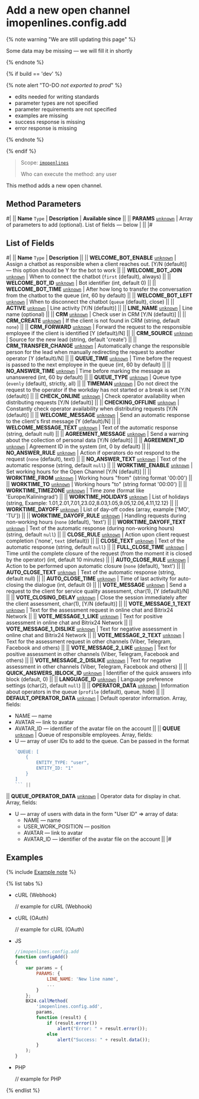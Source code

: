 # Add a new open channel imopenlines.config.add

{% note warning "We are still updating this page" %}

Some data may be missing — we will fill it in shortly

{% endnote %}

{% if build == 'dev' %}

{% note alert "TO-DO _not exported to prod_" %}

- edits needed for writing standards
- parameter types are not specified
- parameter requirements are not specified
- examples are missing
- success response is missing
- error response is missing

{% endnote %}

{% endif %}

> Scope: [`imopenlines`](../../scopes/permissions.md)
>
> Who can execute the method: any user

This method adds a new open channel.

## Method Parameters

#|
|| **Name**
`Type`  | **Description** | **Available since** ||
|| **PARAMS**
[`unknown`](../../data-types.md) | Array of parameters to add (optional). List of fields — below | ||
|#

## List of Fields

#|
|| **Name**
`Type` | **Description** ||
|| **WELCOME_BOT_ENABLE**
[`unknown`](../../data-types.md) | Assign a chatbot as responsible when a client reaches out. [Y/N (default)] — this option should be Y for the bot to work ||
|| **WELCOME_BOT_JOIN**
[`unknown`](../../data-types.md) | When to connect the chatbot (`first` (default), always) ||
|| **WELCOME_BOT_ID**
[`unknown`](../../data-types.md) | Bot identifier (int, default 0) ||
|| **WELCOME_BOT_TIME**
[`unknown`](../../data-types.md) | After how long to transfer the conversation from the chatbot to the queue (int, 60 by default) ||
|| **WELCOME_BOT_LEFT**
[`unknown`](../../data-types.md) | When to disconnect the chatbot (`queue` (default), close) ||
|| **ACTIVE**
[`unknown`](../../data-types.md) | Line activity [Y/N (default)] ||
|| **LINE_NAME**
[`unknown`](../../data-types.md) | Line name (optional) ||
|| **CRM**
[`unknown`](../../data-types.md) | Check user in CRM [Y/N (default)] ||
|| **CRM_CREATE**
[`unknown`](../../data-types.md) | If the client is not found in CRM (string, default `none`) ||
|| **CRM_FORWARD**
[`unknown`](../../data-types.md) | Forward the request to the responsible employee if the client is identified [Y (default)/N] ||
|| **CRM_SOURCE**
[`unknown`](../../data-types.md) | Source for the new lead (string, default 'create') ||
|| **CRM_TRANSFER_CHANGE**
[`unknown`](../../data-types.md) | Automatically change the responsible person for the lead when manually redirecting the request to another operator [Y (default)/N] ||
|| **QUEUE_TIME**
[`unknown`](../../data-types.md) | Time before the request is passed to the next employee in the queue (int, 60 by default) ||
|| **NO_ANSWER_TIME**
[`unknown`](../../data-types.md) | Time before marking the message as unanswered (int, 60 by default) ||
|| **QUEUE_TYPE**
[`unknown`](../../data-types.md) | Queue type (`evenly` (default), strictly, all) ||
|| **TIMEMAN**
[`unknown`](../../data-types.md) | Do not direct the request to the operator if the workday has not started or a break is set [Y/N (default)] ||
|| **CHECK_ONLINE**
[`unknown`](../../data-types.md) | Check operator availability when distributing requests [Y/N (default)] ||
|| **CHECKING_OFFLINE**
[`unknown`](../../data-types.md) | Constantly check operator availability when distributing requests [Y/N (default)] ||
|| **WELCOME_MESSAGE**
[`unknown`](../../data-types.md) | Send an automatic response to the client's first message [Y (default)/N] ||
|| **WELCOME_MESSAGE_TEXT**
[`unknown`](../../data-types.md) | Text of the automatic response (string, default null) ||
|| **AGREEMENT_MESSAGE**
[`unknown`](../../data-types.md) | Send a warning about the collection of personal data [Y/N (default)] ||
|| **AGREEMENT_ID**
[`unknown`](../../data-types.md) | Agreement ID in the system (int, 0 by default) ||
|| **NO_ANSWER_RULE**
[`unknown`](../../data-types.md) | Action if operators do not respond to the request (`none` (default), text) ||
|| **NO_ANSWER_TEXT**
[`unknown`](../../data-types.md) | Text of the automatic response (string, default `null`) ||
|| **WORKTIME_ENABLE**
[`unknown`](../../data-types.md) | Set working hours for the Open Channel [Y/N (default)] ||
|| **WORKTIME_FROM**
[`unknown`](../../data-types.md) | Working hours "from" (string format '00:00') ||
|| **WORKTIME_TO**
[`unknown`](../../data-types.md) | Working hours "to" (string format '00:00') ||
|| **WORKTIME_TIMEZONE**
[`unknown`](../../data-types.md) | Time zone (format like 'Europe/Kaliningrad') ||
|| **WORKTIME_HOLIDAYS**
[`unknown`](../../data-types.md) | List of holidays (string, Example: 1.01,2.01,7.01,23.02,8.03,1.05,9.05,12.06,4.11,12.12) ||
|| **WORKTIME_DAYOFF**
[`unknown`](../../data-types.md) | List of day-off codes (array, example ['MO', 'TU']) ||
|| **WORKTIME_DAYOFF_RULE**
[`unknown`](../../data-types.md) | Handling requests during non-working hours (`none` (default), 'text') ||
|| **WORKTIME_DAYOFF_TEXT**
[`unknown`](../../data-types.md) | Text of the automatic response (during non-working hours) (string, default `null`) ||
|| **CLOSE_RULE**
[`unknown`](../../data-types.md) | Action upon client request completion ('none', `text` (default)) ||
|| **CLOSE_TEXT**
[`unknown`](../../data-types.md) | Text of the automatic response (string, default `null`) ||
|| **FULL_CLOSE_TIME**
[`unknown`](../../data-types.md) | Time until the complete closure of the request (from the moment it is closed by the operator) (int, default 10 minutes) ||
|| **AUTO_CLOSE_RULE**
[`unknown`](../../data-types.md) | Action to be performed upon automatic closure (`none` (default), 'text') ||
|| **AUTO_CLOSE_TEXT**
[`unknown`](../../data-types.md) | Text of the automatic response (string, default null) ||
|| **AUTO_CLOSE_TIME**
[`unknown`](../../data-types.md) | Time of last activity for auto-closing the dialogue (int, default 0) ||
|| **VOTE_MESSAGE**
[`unknown`](../../data-types.md) | Send a request to the client for service quality assessment, char(1), [Y (default)/N] ||
|| **VOTE_CLOSING_DELAY**
[`unknown`](../../data-types.md) | Close the session immediately after the client assessment, char(1), [Y/N (default)] ||
|| **VOTE_MESSAGE_1_TEXT**
[`unknown`](../../data-types.md) | Text for the assessment request in online chat and Bitrix24 Network ||
|| **VOTE_MESSAGE_1_LIKE**
[`unknown`](../../data-types.md) | Text for positive assessment in online chat and Bitrix24 Network ||
|| **VOTE_MESSAGE_1_DISLIKE**
[`unknown`](../../data-types.md) | Text for negative assessment in online chat and Bitrix24 Network ||
|| **VOTE_MESSAGE_2_TEXT**
[`unknown`](../../data-types.md) | Text for the assessment request in other channels (Viber, Telegram, Facebook and others) ||
|| **VOTE_MESSAGE_2_LIKE**
[`unknown`](../../data-types.md) | Text for positive assessment in other channels (Viber, Telegram, Facebook and others) ||
|| **VOTE_MESSAGE_2_DISLIKE**
[`unknown`](../../data-types.md) | Text for negative assessment in other channels (Viber, Telegram, Facebook and others) ||
|| **QUICK_ANSWERS_IBLOCK_ID**
[`unknown`](../../data-types.md) | Identifier of the quick answers info block (default, 0) ||
|| **LANGUAGE_ID**
[`unknown`](../../data-types.md) | Language preference settings (char(2), default `null`) ||
|| **OPERATOR_DATA**
[`unknown`](../../data-types.md) | Information about operators in the queue (`profile` (default), queue, hide) ||
|| **DEFAULT_OPERATOR_DATA**
[`unknown`](../../data-types.md) | Default operator information. Array, fields:
- NAME — name
- AVATAR — link to avatar
- AVATAR_ID — identifier of the avatar file on the account ||
|| **QUEUE**
[`unknown`](../../data-types.md) | Queue of responsible employees. Array, fields:
- U — array of user IDs to add to the queue. Can be passed in the format
    ```js
    `QUEUE: [
        {
            ENTITY_TYPE: "user",
            ENTITY_ID: "1"
        }
    ]
    ``` ||
|| **QUEUE_OPERATOR_DATA**
[`unknown`](../../data-types.md) | Operator data for display in chat. Array, fields:
- U — array of users with data in the form "User ID" => array of data:
  - NAME — name
  - USER_WORK_POSITION — position
  - AVATAR — link to avatar
  - AVATAR_ID — identifier of the avatar file on the account ||
|#

## Examples

{% include [Example note](../../../_includes/examples.md) %}

{% list tabs %}

- cURL (Webhook)

    // example for cURL (Webhook)

- cURL (OAuth)

    // example for cURL (OAuth)

- JS

    ```js
    //imopenlines.config.add
    function configAdd()
    {
        var params = {
            PARAMS: {
                LINE_NAME: 'New line name',
                ...
            }
        };
        BX24.callMethod(
            'imopenlines.config.add',
            params,
            function (result) {
                if (result.error())
                    alert("Error: " + result.error());
                else
                    alert("Success: " + result.data());
            }
        );
    }
    ```

- PHP

    // example for PHP

{% endlist %}